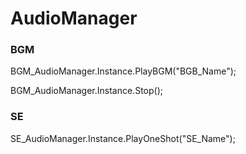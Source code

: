 # AudioManager

### BGM
BGM_AudioManager.Instance.PlayBGM("BGB_Name");

BGM_AudioManager.Instance.Stop();

### SE

SE_AudioManager.Instance.PlayOneShot("SE_Name");
